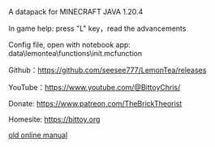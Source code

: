 A datapack for MINECRAFT JAVA 1.20.4

In game help: press "L" key，read the advancements

Config file, open with notebook app: data\lemontea\functions\init.mcfunction

Github：https://github.com/seesee777/LemonTea/releases

YouTube：https://www.youtube.com/@BittoyChris/

Donate: https://www.patreon.com/TheBrickTheorist

Homesite: https://bittoy.org

[old online manual](https://docs.bittoy.org)

